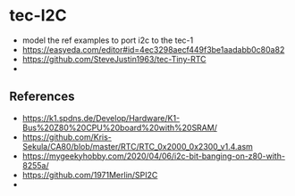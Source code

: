 # tec-I2C
 
- model the ref examples to port i2c to the tec-1
- https://easyeda.com/editor#id=4ec3298aecf449f3be1aadabb0c80a82
- https://github.com/SteveJustin1963/tec-Tiny-RTC
- 
## References
 
- https://k1.spdns.de/Develop/Hardware/K1-Bus%20Z80%20CPU%20board%20with%20SRAM/
- https://github.com/Kris-Sekula/CA80/blob/master/RTC/RTC_0x2000_0x2300_v1.4.asm
- https://mygeekyhobby.com/2020/04/06/i2c-bit-banging-on-z80-with-8255a/
- https://github.com/1971Merlin/SPI2C
- 

